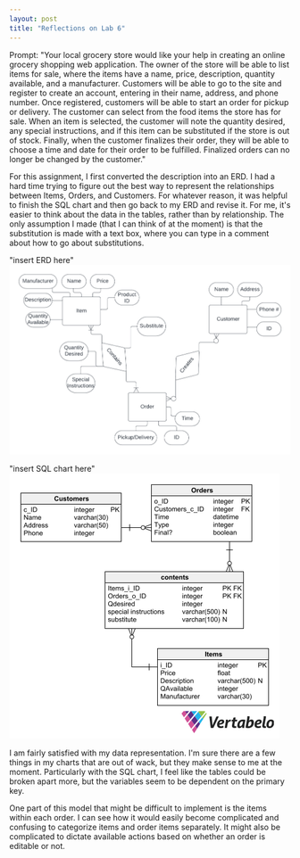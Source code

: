 ```yaml
---
layout: post
title: "Reflections on Lab 6"
---
```

Prompt:
"Your local grocery store would like your help in creating an online grocery shopping web application. The owner of the store will be able to list items for sale, where the items have a name, price, description, quantity available, and a manufacturer. Customers will be able to go to the site and register to create an account, entering in their name, address, and phone number. Once registered, customers will be able to start an order for pickup or delivery. The customer can select from the food items the store has for sale. When an item is selected, the customer will note the quantity desired, any special instructions, and if this item can be substituted if the store is out of stock. Finally, when the customer finalizes their order, they will be able to choose a time and date for their order to be fulfilled. Finalized orders can no longer be changed by the customer."

For this assignment, I first converted the description into an ERD. I had a hard time trying to figure out the best way to represent the relationships between Items, Orders, and Customers. For whatever reason, it was helpful to finish the SQL chart and then go back to my ERD and revise it. For me, it's easier to think about the data in the tables, rather than by relationship. The only assumption I made (that I can think of at the moment) is that the substitution is made with a text box, where you can type in a comment about how to go about substitutions.

"insert ERD here"
![ERD](ERD.png)

"insert SQL chart here"
![SQL](Vertabello.png)


I am fairly satisfied with my data representation. I'm sure there are a few things in my charts that are out of wack, but they make sense to me at the moment. Particularly with the SQL chart, I feel like the tables could be broken apart more, but the variables seem to be dependent on the primary key. 

One part of this model that might be difficult to implement is the items within each order. I can see how it would easily become complicated and confusing to categorize items and order items separately. It might also be complicated to dictate available actions based on whether an order is editable or not. 